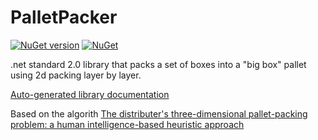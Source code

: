 # PalletPacker

[![NuGet version](https://badge.fury.io/nu/PalletPacker.svg)](https://badge.fury.io/nu/PalletPacker) [![NuGet](https://img.shields.io/nuget/dt/PalletPacker.svg)](https://www.nuget.org/packages/PalletPacker)

.net standard 2.0 library that packs a set of boxes into a "big box" pallet using 2d packing layer by layer.

[Auto-generated library documentation](https://github.com/loxsmoke/PalletPacker/blob/master/PalletPacker.md) 

Based on the algorith [The distributer's three-dimensional pallet-packing problem: a human intelligence-based heuristic approach](http://www.dtic.mil/dtic/tr/fulltext/u2/a391201.pdf)

